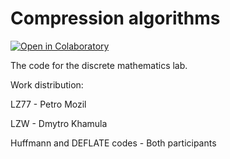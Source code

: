 # Compression algorithms
[![Open in Colaboratory](https://colab.research.google.com/assets/colab-badge.svg)](https://colab.research.google.com/github/pmozil/discrete_lab_4/blob/main/report.ipynb)

The code for the discrete mathematics lab.

Work distribution:

LZ77 - Petro Mozil

LZW - Dmytro Khamula

Huffmann and DEFLATE codes - Both participants
